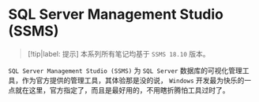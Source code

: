 # SQL Server Management Studio (SSMS)

> [!tip|label: 提示]
> 本系列所有笔记均基于 `SSMS 18.10` 版本。

`SQL Server Management Studio (SSMS)` 为 `SQL Server` 数据库的可视化管理工具，作为官方提供的管理工具，其体验那是没的说， `Windows` 开发最为快乐的一点就在这里，官方指定了，而且是最好用的，不用瞎折腾怕工具过时了。
